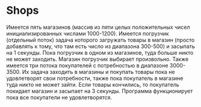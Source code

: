 # Shops
Имеется пять магазинов (массив из пяти целых положительных чисел инициализированных числами 1000-1200). Имеется погрузчик (отдельный поток) задача которого загружать товары в магазин (просто добавлять к тому, что там есть число из диапазона 300-500) и засыпать на 1 секунды. Пока погрузчик в одном из магазинов, туда больше никто не может заходить. Магазин погрузчик выбирает произвольно. Также имеется три потока покупателей с потребностью в диапазоне 3000-3500. Их задача заходить в магазины и покупать товары пока не удовлетворят свои потребности, также пока покупатель в магазине туда никто не может зайти. Если товары кончились, то покупатель покидает магазин и засыпает на 3 секунды. Программа функционирует пока все покупатели не удовлетворятся.
